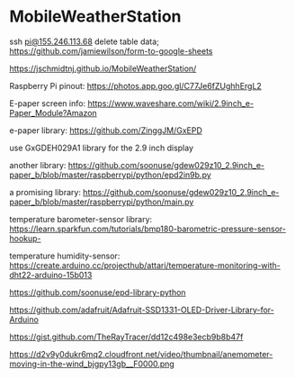 # MobileWeatherStation

ssh pi@155.246.113.68
delete table data;
https://github.com/jamiewilson/form-to-google-sheets


https://jschmidtnj.github.io/MobileWeatherStation/

Raspberry Pi pinout: https://photos.app.goo.gl/C77Je6fZUghhErgL2

E-paper screen info: https://www.waveshare.com/wiki/2.9inch_e-Paper_Module?Amazon

e-paper library: https://github.com/ZinggJM/GxEPD

use GxGDEH029A1 library for the 2.9 inch display

another library: https://github.com/soonuse/gdew029z10_2.9inch_e-paper_b/blob/master/raspberrypi/python/epd2in9b.py

a promising library: https://github.com/soonuse/gdew029z10_2.9inch_e-paper_b/blob/master/raspberrypi/python/main.py

temperature barometer-sensor library: https://learn.sparkfun.com/tutorials/bmp180-barometric-pressure-sensor-hookup-

temperature humidity-sensor: https://create.arduino.cc/projecthub/attari/temperature-monitoring-with-dht22-arduino-15b013

https://github.com/soonuse/epd-library-python

https://github.com/adafruit/Adafruit-SSD1331-OLED-Driver-Library-for-Arduino

https://gist.github.com/TheRayTracer/dd12c498e3ecb9b8b47f

https://d2v9y0dukr6mq2.cloudfront.net/video/thumbnail/anemometer-moving-in-the-wind_bjgpy13gb__F0000.png
